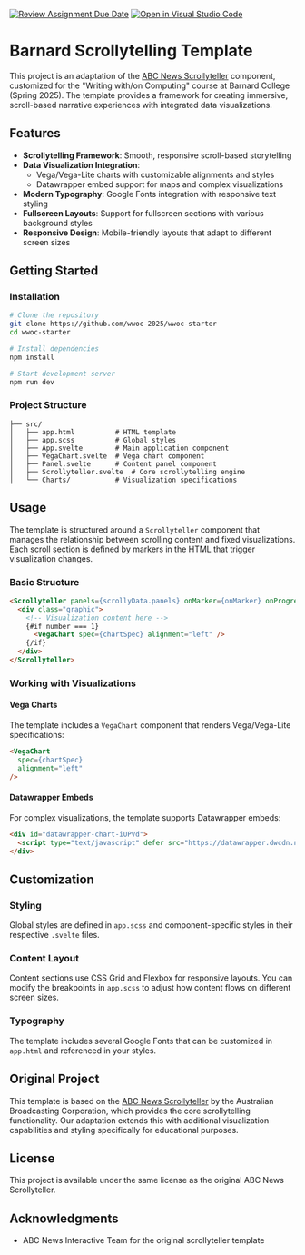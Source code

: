 [![Review Assignment Due Date](https://classroom.github.com/assets/deadline-readme-button-22041afd0340ce965d47ae6ef1cefeee28c7c493a6346c4f15d667ab976d596c.svg)](https://classroom.github.com/a/UBElJMRu)
[![Open in Visual Studio Code](https://classroom.github.com/assets/open-in-vscode-2e0aaae1b6195c2367325f4f02e2d04e9abb55f0b24a779b69b11b9e10269abc.svg)](https://classroom.github.com/online_ide?assignment_repo_id=19467674&assignment_repo_type=AssignmentRepo)
# Barnard Scrollytelling Template

This project is an adaptation of the [ABC News Scrollyteller](https://github.com/abcnews/scrollyteller) component, customized for the "Writing with/on Computing" course at Barnard College (Spring 2025). The template provides a framework for creating immersive, scroll-based narrative experiences with integrated data visualizations.

## Features

- **Scrollytelling Framework**: Smooth, responsive scroll-based storytelling
- **Data Visualization Integration**:
  - Vega/Vega-Lite charts with customizable alignments and styles
  - Datawrapper embed support for maps and complex visualizations
- **Modern Typography**: Google Fonts integration with responsive text styling
- **Fullscreen Layouts**: Support for fullscreen sections with various background styles
- **Responsive Design**: Mobile-friendly layouts that adapt to different screen sizes

## Getting Started

### Installation

```bash
# Clone the repository
git clone https://github.com/wwoc-2025/wwoc-starter
cd wwoc-starter

# Install dependencies
npm install

# Start development server
npm run dev
```

### Project Structure

```
├── src/
│   ├── app.html          # HTML template
│   ├── app.scss          # Global styles
│   ├── App.svelte        # Main application component
│   ├── VegaChart.svelte  # Vega chart component
│   ├── Panel.svelte      # Content panel component
│   ├── Scrollyteller.svelte  # Core scrollytelling engine
│   └── Charts/           # Visualization specifications
```

## Usage

The template is structured around a `Scrollyteller` component that manages the relationship between scrolling content and fixed visualizations. Each scroll section is defined by markers in the HTML that trigger visualization changes.

### Basic Structure

```html
<Scrollyteller panels={scrollyData.panels} onMarker={onMarker} onProgress={onProgress}>
  <div class="graphic">
    <!-- Visualization content here -->
    {#if number === 1}
      <VegaChart spec={chartSpec} alignment="left" />
    {/if}
  </div>
</Scrollyteller>
```

### Working with Visualizations

#### Vega Charts

The template includes a `VegaChart` component that renders Vega/Vega-Lite specifications:

```html
<VegaChart 
  spec={chartSpec}
  alignment="left" 
/>
```

#### Datawrapper Embeds

For complex visualizations, the template supports Datawrapper embeds:

```html
<div id="datawrapper-chart-iUPVd">
  <script type="text/javascript" defer src="https://datawrapper.dwcdn.net/iUPVd/embed.js" charset="utf-8"></script>
</div>
```

## Customization

### Styling

Global styles are defined in `app.scss` and component-specific styles in their respective `.svelte` files.

### Content Layout

Content sections use CSS Grid and Flexbox for responsive layouts. You can modify the breakpoints in `app.scss` to adjust how content flows on different screen sizes.

### Typography

The template includes several Google Fonts that can be customized in `app.html` and referenced in your styles.

## Original Project

This template is based on the [ABC News Scrollyteller](https://github.com/abcnews/scrollyteller) by the Australian Broadcasting Corporation, which provides the core scrollytelling functionality. Our adaptation extends this with additional visualization capabilities and styling specifically for educational purposes.

## License

This project is available under the same license as the original ABC News Scrollyteller.

## Acknowledgments

- ABC News Interactive Team for the original scrollyteller template
